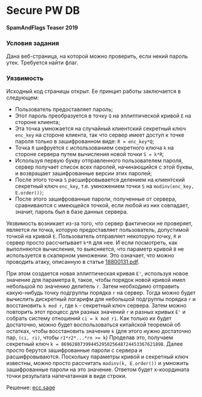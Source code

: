 # Secure PW DB


#### SpamAndFlags Teaser 2019

### Условия задания

Дана веб-страница, на которой можно проверить, если некий пароль утек. 
Требуется найти флаг.

### Уязвимость

Исходный код страницы открыт. Ее принцип работы заключается в следующем:
-	Пользователь предоставляет пароль;
-	Этот пароль преобразуется в точку `Q` на эллиптической кривой `E` на стороне клиента;
-	Эта точка умножается на случайный клиентский секретный ключ `enc_key` на стороне клиента,
 так что сервер имеет доступ к точке пароля только в зашифрованном виде: `R = enc_key*Q`;
-	Точка `R` шифруется с использованием секретного ключа `k` на стороне сервера путем вычисления новой точки `S = k*R`;
-	Используя первую букву отправленного пользователем пароля, сервер получает список всех паролей, начинающийся с 
этой буквы, и возвращает зашифрованные версии этих паролей;
-	После этого точка `S` расшифровывается делением на клиентский секретный ключ `enc_key`, т.е. умножением точки `S` 
на `modinv(enc_key, E.order())`;
-	После этого зашифрованные пароли, полученные от сервера, сравниваются с имеющейся точкой, если любой из них совпадает, 
значит, пароль был в базе данных сервера.

Уязвимость возникает из-за того, что сервер фактически не проверяет, является ли точка, которую предоставляет пользователь,
 допустимой точкой на кривой `E`. Пользователь отправляет некоторую точку, `R` и сервер просто рассчитывает `k*R` для нее.
 И если посмотреть, как выполняются вычисления, то выясняется, что параметр кривой `B` не используется в скалярном умножении.
Это означает, что можно проводить атаку, описанную в статье [18800131.pdf](18800131.pdf).

При этом создается новая эллиптическая кривая `E'`, используя новое значение для параметра `B`, такое, чтобы порядок новой 
кривой имел небольшой по значению делитель `r`. Затем необходимо отправить какую-нибудь точку подгруппы порядка `r` на сервер. Тогда можно
 будет вычислить дискретный логарифм для небольшой подгруппы порядка `r` и восстановить `k mod r`, где `k` - секретный ключ сервера.
Затем можно повторить этот процесс для разных значений `r` и разных кривых `E'` и собрать систему отношений `ci = k mod ri`. 
Как только их будет достаточно, можно будет воспользоваться китайской теоремой об остатках, чтобы восстановить значение `k` 
(для этого нужно достаточно пар, `(ci, ri)`, чтобы `r1*r2*...*rn >= k`)
Проделав это, получаем секретный ключ `k = 86962807399445295025648724453367621898`.
Далее просто берутся зашифрованные пароли с сервера и расшифровываются. Поскольку параметры кривой и секретный 
ключ известны, можно просто рассчитать `modinv(k, E.order())` и умножить зашифрованные пароли на это значение. Ответом будет 
 x-координата точки результата напечатанная в виде строки.
 
Решение: [ecc.sage](ecc.sage) 
